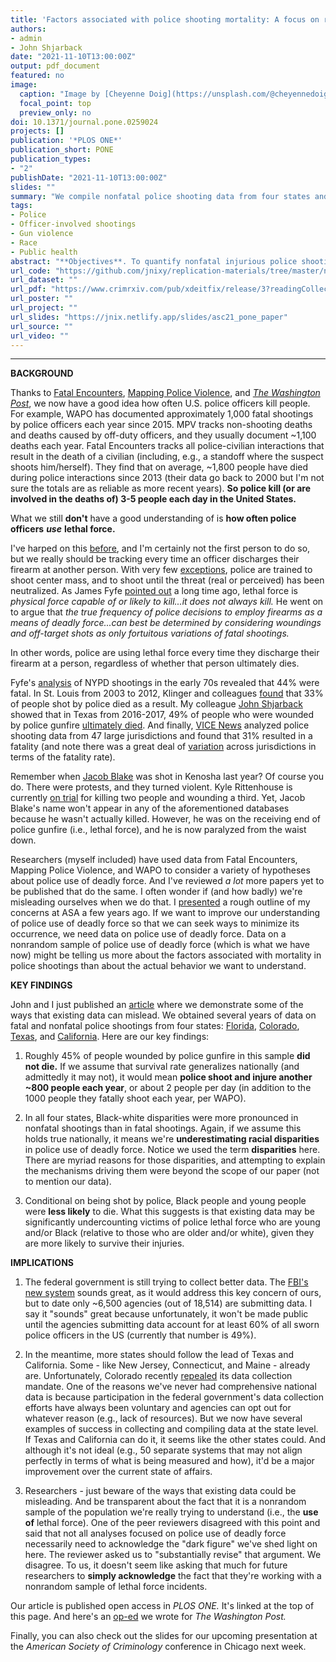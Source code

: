 ```yaml
---
title: 'Factors associated with police shooting mortality: A focus on race and a plea for more comprehensive data'
authors:
- admin
- John Shjarback
date: "2021-11-10T13:00:00Z"
output: pdf_document
featured: no
image:
  caption: "Image by [Cheyenne Doig](https://unsplash.com/@cheyennedoig) on [Unsplash](https://unsplash.com/photos/wKfwdIgthP4)"
  focal_point: top
  preview_only: no
doi: 10.1371/journal.pone.0259024
projects: []
publication: '*PLOS ONE*'
publication_short: PONE
publication_types: 
- "2"
publishDate: "2021-11-10T13:00:00Z"
slides: ""
summary: "We compile nonfatal police shooting data from four states and find that some racial disparities are larger than previously thought."
tags:
- Police
- Officer-involved shootings
- Gun violence
- Race
- Public health
abstract: "**Objectives**. To quantify nonfatal injurious police shootings of people and examine the factors associated with victim mortality. **Methods**. We gathered victim-level data on fatal and nonfatal injurious police shootings from four states that have such information publicly available: Florida (2009-14), Colorado (2010-19), Texas (2015-19), and California (2016-19). For each state, we examined bivariate associations between mortality and race/ethnicity, gender, age, weapon, and access to trauma care. We also estimated logistic regression models predicting victim mortality in each state. **Results**. Forty-five percent of these police shooting victims (N=1,322) did not die. Black-white disparities were more pronounced in nonfatal injurious police shootings than in fatal police shootings. Overall, Black victims were less likely than white victims to die from their wound(s). Younger victims were less likely to die from their wound(s), as well as those who were unarmed. **Conclusions**. Racial and age disparities in police shootings are likely more pronounced than previous estimates suggest. **Policy Implications**. Other states should strongly consider compiling data like that which is currently being gathered in California. Absent data on nonfatal injurious police shootings – which account for a large share of deadly force incidents – researchers and analysts must be cautious about comparing and/or ranking jurisdictions in terms of their police-involved fatality rates."
url_code: "https://github.com/jnixy/replication-materials/tree/master/nix_shjarback_PONE_2021"
url_dataset: ""
url_pdf: "https://www.crimrxiv.com/pub/xdeitfix/release/3?readingCollection=6c7c25ac"
url_poster: ""
url_project: ""
url_slides: "https://jnix.netlify.app/slides/asc21_pone_paper"
url_source: ""
url_video: ""
---
```



***************

**BACKGROUND** 

Thanks to [Fatal Encounters](https://www.fatalencounters.org), [Mapping Police Violence](https://www.mappingpoliceviolence.org), and [*The Washington Post*](https://www.washingtonpost.com/graphics/investigations/police-shootings-database/), we now have a good idea how often U.S. police officers kill people. For example, WAPO has documented approximately 1,000 fatal shootings by police officers each year since 2015. MPV tracks non-shooting deaths and deaths caused by off-duty officers, and they usually document ~1,100 deaths each year. Fatal Encounters tracks all police-civilian interactions that result in the death of a civilian (including, e.g., a standoff where the suspect shoots him/herself). They find that on average, ~1,800 people have died during police interactions since 2013 (their data go back to 2000 but I'm not sure the totals are as reliable as more recent years). **So police kill (or are involved in the deaths of) 3-5 people each day in the United States.**

What we still **don't** have a good understanding of is **how often police officers** ***use*** **lethal force.**

I've harped on this [before](https://jnix.netlify.app/post/post2-fatality-rates/), and I'm certainly not the first person to do so, but we really should be tracking every time an officer discharges their firearm at another person. With very few [exceptions](https://www.ajc.com/news/crime/in-georgia-agency-police-train-to-shoot-not-kill/IJNVJCHXBRHJHKPFHLEXQ672YI/), police are trained to shoot center mass, and to shoot until the threat (real or perceived) has been neutralized. As James Fyfe [pointed out](https://www.ojp.gov/ncjrs/virtual-library/abstracts/shots-fired-examination-new-york-city-police-firearms-discharges) a long time ago, lethal force is *physical force capable of or likely to kill...it does not always kill.* He went on to argue that *the true frequency of police decisions to employ firearms as a means of deadly force...can best be determined by considering woundings and off-target shots as only fortuitous variations of fatal shootings.*

In other words, police are using lethal force every time they discharge their firearm at a person, regardless of whether that person ultimately dies. 

Fyfe's [analysis](https://doi.org/10.1016/0047-2352(79)90065-5) of NYPD shootings in the early 70s revealed that 44% were fatal. In St. Louis from 2003 to 2012, Klinger and colleagues [found](https://doi.org/10.1111/1745-9133.12174) that 33% of people shot by police died as a result. My colleague [John Shjarback](https://www.twitter.com/shjarback_ccj) showed that in Texas from 2016-2017, 49% of people who were wounded by police gunfire [ultimately died](https://doi.org/10.1080/0735648X.2018.1547353). And finally, [VICE News](https://news.vice.com/en_us/article/xwvv3a/shot-by-cops) analyzed police shooting data from 47 large jurisdictions and found that 31% resulted in a fatality (and note there was a great deal of [variation](https://jnix.netlify.app/post/post2-fatality-rates/) across jurisdictions in terms of the fatality rate). 

Remember when [Jacob Blake](https://www.nytimes.com/article/jacob-blake-shooting-kenosha.html) was shot in Kenosha last year? Of course you do. There were protests, and they turned violent. Kyle Rittenhouse is currently [on trial](https://www.nytimes.com/2021/11/10/us/kyle-rittenhouse-trial-explained.html) for killing two people and wounding a third. Yet, Jacob Blake's name won't appear in any of the aforementioned databases because he wasn't actually killed. However, he was on the receiving end of police gunfire (i.e., lethal force), and he is now paralyzed from the waist down. 

Researchers (myself included) have used data from Fatal Encounters, Mapping Police Violence, and WAPO to consider a variety of hypotheses about police use of deadly force. And I've reviewed *a lot* more papers yet to be published that do the same. I often wonder if (and how badly) we're misleading ourselves when we do that. I [presented](https://jnix.netlify.app/files/asa19_slides.pdf) a rough outline of my concerns at ASA a few years ago. If we want to improve our understanding of police use of deadly force so that we can seek ways to minimize its occurrence, we need data on police use of deadly force. Data on a nonrandom sample of police use of deadly force (which is what we have now) might be telling us more about the factors associated with mortality in police shootings than about the actual behavior we want to understand. 

**KEY FINDINGS**

John and I just published an [article](https://doi.org/10.1371/journal.pone.0259024) where we demonstrate some of the ways that existing data can mislead. We obtained several years of data on fatal and nonfatal police shootings from four states: [Florida](https://projects.tampabay.com/projects/2017/investigations/florida-police-shootings/), [Colorado](https://ors.colorado.gov/ors-coll-ois), [Texas](https://oagtx.force.com/oisreports/apex/OISReportsPage), and [California](https://openjustice.doj.ca.gov/data). Here are our key findings:

1. Roughly 45% of people wounded by police gunfire in this sample **did not die.** If we assume that survival rate generalizes nationally (and admittedly it may not), it would mean **police shoot and injure another ~800 people each year**, or about 2 people per day (in addition to the 1000 people they fatally shoot each year, per WAPO). 

2. In all four states, Black-white disparities were more pronounced in nonfatal shootings than in fatal shootings. Again, if we assume this holds true nationally, it means we're **underestimating racial disparities** in police use of deadly force. Notice we used the term **disparities** here. There are myriad reasons for those disparities, and attempting to explain the mechanisms driving them were beyond the scope of our paper (not to mention our data). 

3. Conditional on being shot by police, Black people and young people were **less likely** to die. What this suggests is that existing data may be significantly undercounting victims of police lethal force who are young and/or Black (relative to those who are older and/or white), given they are more likely to survive their injuries. 

**IMPLICATIONS**

1. The federal government is still trying to collect better data. The [FBI's new system](https://crime-data-explorer.app.cloud.gov/pages/le/uof) sounds great, as it would address this key concern of ours, but to date only ~6,500 agencies (out of 18,514) are submitting data. I say it "sounds" great because unfortunately, it won't be made public until the agencies submitting data account for at least 60% of all sworn police officers in the US (currently that number is 49%). 

2. In the meantime, more states should follow the lead of Texas and California. Some - like New Jersey, Connecticut, and Maine - already are. Unfortunately, Colorado recently [repealed](https://ors.colorado.gov/ors-coll-ois) its data collection mandate. One of the reasons we've never had comprehensive national data is because participation in the federal government's data collection efforts have always been voluntary and agencies can opt out for whatever reason (e.g., lack of resources). But we now have several examples of success in collecting and compiling data at the state level. If Texas and California can do it, it seems like the other states could. And although it's not ideal (e.g., 50 separate systems that may not align perfectly in terms of what is being measured and how), it'd be a major improvement over the current state of affairs. 

3. Researchers - just beware of the ways that existing data could be misleading. And be transparent about the fact that it is a nonrandom sample of the population we're really trying to understand (i.e., the **use of** lethal force). One of the peer reviewers disagreed with this point and said that not all analyses focused on police use of deadly force necessarily need to acknowledge the "dark figure" we've shed light on here. The reviewer asked us to "substantially revise" that argument. We disagree. To us, it doesn't seem like asking that much for future researchers to **simply acknowledge** the fact that they're working with a nonrandom sample of lethal force incidents. 

Our article is published open access in *PLOS ONE.* It's linked at the top of this page. And here's an [op-ed](https://t.co/ucUp41hIr7?amp=1) we wrote for *The Washington Post.*

Finally, you can also check out the slides for our upcoming presentation at the *American Society of Criminology* conference in Chicago next week. 
